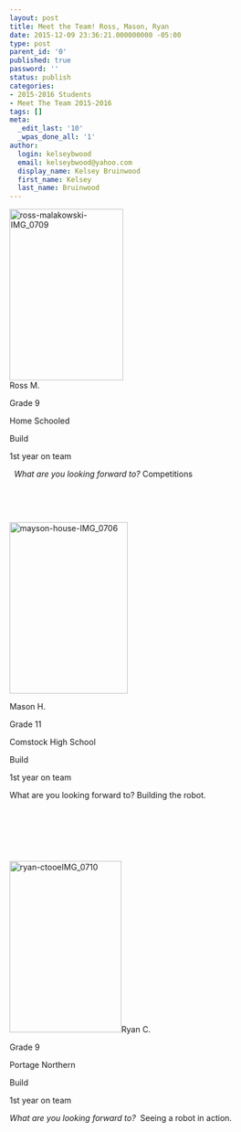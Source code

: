 ```yaml
---
layout: post
title: Meet the Team! Ross, Mason, Ryan
date: 2015-12-09 23:36:21.000000000 -05:00
type: post
parent_id: '0'
published: true
password: ''
status: publish
categories:
- 2015-2016 Students
- Meet The Team 2015-2016
tags: []
meta:
  _edit_last: '10'
  _wpas_done_all: '1'
author:
  login: kelseybwood
  email: kelseybwood@yahoo.com
  display_name: Kelsey Bruinwood
  first_name: Kelsey
  last_name: Bruinwood
---
```

<p><a href="http://strykeforce.org/wp-content/uploads/2015/12/ross-malakowski-IMG_0709.jpg"><img class="alignleft size-medium wp-image-3182" src="{{ site.baseurl }}/assets/images/ross-malakowski-IMG_0709-199x300.jpg" alt="ross-malakowski-IMG_0709" width="199" height="300" /></a><br />
Ross M.</p>
<p>Grade 9</p>
<p>Home Schooled</p>
<p>Build</p>
<p>1st year on team</p>
<p><em>  What are you looking forward to? </em>Competitions</p>
<p>&nbsp;</p>
<p>&nbsp;</p>
<p><a href="http://strykeforce.org/wp-content/uploads/2015/12/mayson-house-IMG_0706.jpg"><img class="alignleft size-medium wp-image-3181" src="{{ site.baseurl }}/assets/images/mayson-house-IMG_0706-207x300.jpg" alt="mayson-house-IMG_0706" width="207" height="300" /></a></p>
<p>Mason H.</p>
<p>Grade 11</p>
<p>Comstock High School</p>
<p>Build</p>
<p>1st year on team</p>
<p>What are you looking forward to? Building the robot.</p>
<p>&nbsp;</p>
<p>&nbsp;</p>
<p>&nbsp;</p>
<p><a href="http://strykeforce.org/wp-content/uploads/2015/12/ryan-ctooeIMG_0710.jpg"><img class="size-medium wp-image-3183 alignleft" src="{{ site.baseurl }}/assets/images/ryan-ctooeIMG_0710-196x300.jpg" alt="ryan-ctooeIMG_0710" width="196" height="300" /></a>Ryan C.</p>
<p>Grade 9</p>
<p>Portage Northern</p>
<p>Build</p>
<p>1st year on team</p>
<p><em>What are you looking forward to?</em>  Seeing a robot in action.</p>
